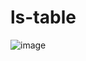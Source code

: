 # ls-table

![image](https://user-images.githubusercontent.com/20325995/196328463-c9e4f5b9-c7d4-4204-9d58-72c708dbaee4.png)
